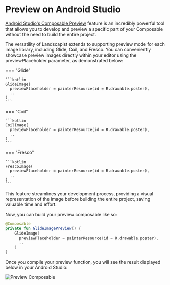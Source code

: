 # Preview on Android Studio

[Android Studio's Composable Preview](https://developer.android.com/jetpack/compose/tooling/previews) feature is an incredibly powerful tool that allows you to develop and preview a specific part of your Composable without the need to build the entire project.

The versatility of Landscapist extends to supporting preview mode for each image library, including Glide, Coil, and Fresco. You can conveniently showcase preview images directly within your editor using the previewPlaceholder parameter, as demonstrated below:

=== "Glide"

    ```kotlin
    GlideImage(
      previewPlaceholder = painterResource(id = R.drawable.poster),
      ..
    )
    ```

=== "Coil"

    ```kotlin
    CoilImage(
      previewPlaceholder = painterResource(id = R.drawable.poster),
      ..
    )
    ```

=== "Fresco"

    ```kotlin
    FrescoImage(
      previewPlaceholder = painterResource(id = R.drawable.poster),
      ..
    )
    ```

This feature streamlines your development process, providing a visual representation of the image before building the entire project, saving valuable time and effort.

Now, you can build your preview composable like so:

```kotlin
@Composable
private fun GlideImagePreview() {
    GlideImage(
      previewPlaceholder = painterResource(id = R.drawable.poster),
      ..
    )
}
```

Once you compile your preview function, you will see the result displayed below in your Android Studio:

![Preview Composable](https://user-images.githubusercontent.com/24237865/148672035-6a82eba5-900c-44ee-a42c-acbf8038d0ab.png)
